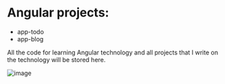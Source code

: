 # Angular projects:
- app-todo
- app-blog

All the code for learning Angular technology and all projects that I write on the technology will be stored here.

![image](http://cyberoxi.com/wp-content/uploads/2017/02/Angular_full_color_logo.svg.png)
